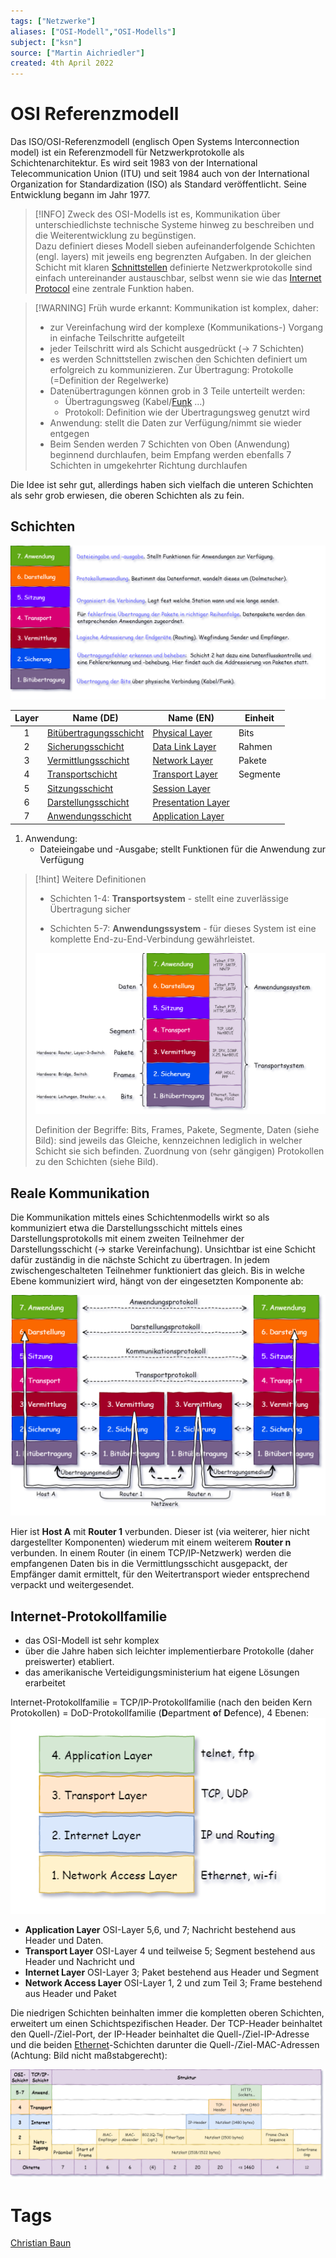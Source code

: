 ```yaml
---
tags: ["Netzwerke"]
aliases: ["OSI-Modell","OSI-Modells"]
subject: ["ksn"]
source: ["Martin Aichriedler"]
created: 4th April 2022
---
```


# OSI Referenzmodell

Das ISO/OSI-Referenzmodell (englisch Open Systems Interconnection model) ist ein Referenzmodell für Netzwerkprotokolle als Schichtenarchitektur. Es wird seit 1983 von der International Telecommunication Union (ITU) und seit 1984 auch von der International Organization for Standardization (ISO) als Standard veröffentlicht. Seine Entwicklung begann im Jahr 1977.

> [!INFO] Zweck des OSI-Modells ist es, Kommunikation über unterschiedlichste technische Systeme hinweg zu beschreiben und die Weiterentwicklung zu begünstigen.  
> Dazu definiert dieses Modell sieben aufeinanderfolgende Schichten (engl. layers) mit jeweils eng begrenzten Aufgaben. In der gleichen Schicht mit klaren [Schnittstellen](../Digitaltechnik/{MOC}%20Schnittstellen.md) definierte Netzwerkprotokolle sind einfach untereinander austauschbar, selbst wenn sie wie das [Internet Protocol](protokolle/Internet%20Protocol.md) eine zentrale Funktion haben.

> [!WARNING] Früh wurde erkannt: Kommunikation ist komplex, daher:
> - zur Vereinfachung wird der komplexe (Kommunikations-) Vorgang in einfache Teilschritte aufgeteilt
> - jeder Teilschritt wird als Schicht ausgedrückt (-> 7 Schichten)
> - es werden Schnittstellen zwischen den Schichten definiert um erfolgreich zu kommunizieren. Zur Übertragung: Protokolle (=Definition der Regelwerke)
> - Datenübertragungen können grob in 3 Teile unterteilt werden:
> 	- Übertragungsweg (Kabel/[Funk](../HF-Technik/Rundfunk.md) …)
> 	- Protokoll: Definition wie der Übertragungsweg genutzt wird
> - Anwendung: stellt die Daten zur Verfügung/nimmt sie wieder entgegen
> - Beim Senden werden 7 Schichten von Oben (Anwendung) beginnend durchlaufen, beim Empfang werden ebenfalls 7 Schichten in umgekehrter Richtung durchlaufen

Die Idee ist sehr gut, allerdings haben sich vielfach die unteren Schichten als sehr grob erwiesen, die oberen Schichten als zu fein.

## Schichten

![Schichtenmodell Einführung](Nw/assets/NW_Schichtenmodell_Einf.png)

| Layer | Name (DE)                                           | Name (EN)                                   | Einheit  |
|:-----:| --------------------------------------------------- | ------------------------------------------- | -------- |
|   1   | [Bitübertragungsschicht](Bitübertragungsschicht.md) | [Physical Layer](Bitübertragungsschicht.md) | Bits     |
|   2   | [Sicherungsschicht](Sicherungsschicht.md)           | [Data Link Layer](Sicherungsschicht.md)     | Rahmen   |
|   3   | [Vermittlungsschicht](Vermittlungsschicht.md)       | [Network Layer](Vermittlungsschicht.md)     | Pakete   |
|   4   | [Transportschicht](Transportschicht.md)             | [Transport Layer](Transportschicht.md)      | Segmente |
|   5   | [Sitzungsschicht](Sitzungsschicht.md)                  | [Session Layer](Sitzungsschicht.md)                               |          |
|   6   | [Darstellungsschicht](Darstellungsschicht.md)          | [Presentation Layer](Darstellungsschicht.md)                          |          |
|   7   | [Anwendungsschicht](Anwendungsschicht.md)              | [Application Layer](Anwendungsschicht.md)                           |          |

1. Anwendung:
	- Dateieingabe und -Ausgabe; stellt Funktionen für die Anwendung zur Verfügung


> [!hint] Weitere Definitionen
> - Schichten 1-4: **Transportsystem** - stellt eine zuverlässige Übertragung sicher
> 
> - Schichten 5-7: **Anwendungssystem** - für dieses System ist eine komplette End-zu-End-Verbindung gewährleistet.
> 
> ![](Nw/assets/NW_Schichtenmodell.png)
> 
> Definition der Begriffe: Bits, Frames, Pakete, Segmente, Daten (siehe Bild): sind jeweils das Gleiche, kennzeichnen lediglich in welcher Schicht sie sich befinden. Zuordnung von (sehr gängigen) Protokollen zu den Schichten (siehe Bild).

## Reale Kommunikation

Die Kommunikation mittels eines Schichtenmodells wirkt so als kommuniziert etwa die Darstellungsschicht mittels eines Darstellungsprotokolls mit einem zweiten Teilnehmer der Darstellungsschicht (-> starke Vereinfachung). Unsichtbar ist eine Schicht dafür zuständig in die nächste Schicht zu übertragen. In jedem zwischengeschalteten Teilnehmer funktioniert das gleich. Bis in welche Ebene kommuniziert wird, hängt von der eingesetzten Komponente ab:

![NW_Schichtenmodell_Real](Nw/assets/NW_Schichtenmodell_Real.png)

Hier ist **Host A** mit **Router 1** verbunden. Dieser ist (via weiterer, hier nicht dargestellter Komponenten) wiederum mit einem weiterem **Router n** verbunden. In einem Router (in einem TCP/IP-Netzwerk) werden die empfangenen Daten bis in die Vermittlungsschicht ausgepackt, der Empfänger damit ermittelt, für den Weitertransport wieder entsprechend verpackt und weitergesendet.

## Internet-Protokollfamilie

- das OSI-Modell ist sehr komplex
- über die Jahre haben sich leichter implementierbare Protokolle (daher preiswerter) etabliert.
- das amerikanische Verteidigungsministerium hat eigene Lösungen erarbeitet

Internet-Protokollfamilie = TCP/IP-Protokollfamilie (nach den beiden Kern Protokollen) = DoD-Protokollfamilie (**D**epartment **o**f **D**efence), 4 Ebenen:  
![|inlineR](Nw/assets/NW_Schichtenmodell_IP.png)

- **Application Layer** OSI-Layer 5,6, und 7; Nachricht bestehend aus Header und Daten.
- **Transport Layer** OSI-Layer 4 und teilweise 5; Segment bestehend aus Header und Nachricht und 
- **Internet Layer** OSI-Layer 3; Paket bestehend aus Header und Segment
- **Network Access Layer** OSI-Layer 1, 2 und zum Teil 3; Frame bestehend aus Header und Paket

Die niedrigen Schichten beinhalten immer die kompletten oberen Schichten, erweitert um einen Schichtspezifischen Header. Der TCP-Header beinhaltet den Quell-/Ziel-Port, der IP-Header beinhaltet die Quell-/Ziel-IP-Adresse und die beiden [Ethernet](Ethernet.md)-Schichten darunter die Quell-/Ziel-MAC-Adressen (Achtung: Bild nicht maßstabgerecht):

![](Nw/assets/NW_Internetprotokollfam.png)

# Tags

[Christian Baun](http://www.christianbaun.de/)
